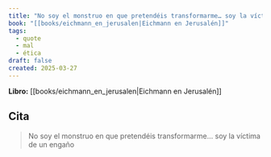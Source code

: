 ```yaml
---
title: "No soy el monstruo en que pretendéis transformarme… soy la víctima de un engaño"
book: "[[books/eichmann_en_jerusalen|Eichmann en Jerusalén]]"
tags:
  - quote
  - mal
  - ética
draft: false
created: 2025-03-27
---
```


**Libro:** [[books/eichmann_en_jerusalen|Eichmann en Jerusalén]]

## Cita
> No soy el monstruo en que pretendéis transformarme… soy la víctima de un engaño
